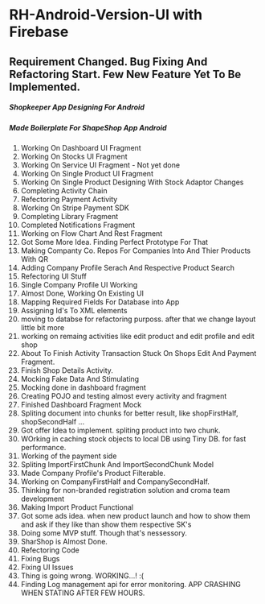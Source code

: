 # RH-Android-Version-UI with Firebase

## Requirement Changed. Bug Fixing And Refactoring Start. Few New Feature Yet To Be Implemented.
##### Shopkeeper App Designing For Android
##### Made Boilerplate For ShapeShop App Android
1. Working On Dashboard UI Fragment
2. Working On Stocks UI Fragment
3. Working On Service UI Fragment - Not yet done
4. Working On Single Product UI Fragment
5. Working On Single Product Designing With Stock Adaptor Changes
6. Completing Activity Chain
7. Refectoring Payment Activity
8. Working On Stripe Payment SDK
9. Completing Library Fragment
10. Completed Notifications Fragment
11. Working on Flow Chart And Rest Fragment
12. Got Some More Idea. Finding Perfect Prototype For That
13. Making Companty Co. Repos For Companies Into And Thier Products With QR
14. Adding Company Profile Serach And Respective Product Search
15. Refectoring UI Stuff
16. Single Company Profile UI Working
17. Almost Done, Working On Existing UI
18. Mapping Required Fields For Database into App
19. Assigning Id's To XML elements
20. moving to databse for refactoring purposs. after that we change layout little bit more
21. working on remaing activities like edit product and edit profile and edit shop
22. About To Finish Activity Transaction Stuck On Shops Edit And Payment Fragment.
23. Finish Shop Details Activity.
24. Mocking Fake Data And Stimulating
25. Mocking done in dashboard fragment
26. Creating POJO and testing almost every activity and fragment
27. Finished Dashboard Fragment Mock
28. Spliting document into chunks for better result, like shopFirstHalf, shopSecondHalf ...
29. Got offer Idea to implement. spliting product into two chunk.
30. WOrking in caching stock objects to local DB using Tiny DB. for fast performance.
31. Working of the payment side
32. Spliting ImportFirstChunk And ImportSecondChunk Model
33. Made Company Profile's Product Filterable.
34. Working on CompanyFirstHalf and CompanySecondHalf.
35. Thinking for non-branded registration solution and croma team development
36. Making Import Product Functional
37. Got some ads idea. when new product launch and how to show them and ask if they like than show them respective SK's
38. Doing some MVP stuff. Though that's nessessory.
39. SharShop is Almost Done.
40. Refectoring Code
41. Fixing Bugs
42. Fixing UI Issues
43. Thing is going wrong. WORKING...! :(
44. Finding Log management api for error monitoring. APP CRASHING WHEN STATING AFTER FEW HOURS.
